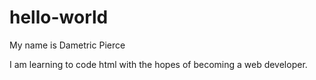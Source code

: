 # hello-world

My name is Dametric Pierce

I am learning to code html with the hopes of becoming a web developer.
